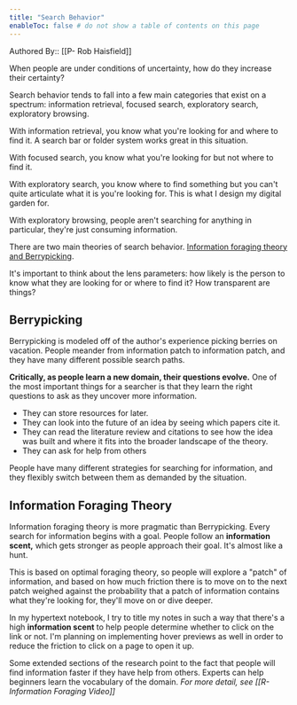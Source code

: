```yaml
---
title: "Search Behavior"
enableToc: false # do not show a table of contents on this page
---
```

Authored By:: [[P- Rob Haisfield]]

When people are under conditions of uncertainty, how do they increase their certainty?

Search behavior tends to fall into a few main categories that exist on a spectrum: information retrieval, focused search, exploratory search, exploratory browsing.  

With information retrieval, you know what you're looking for and where to find it. A search bar or folder system works great in this situation.

With focused search, you know what you're looking for but not where to find it.

With exploratory search, you know where to find something but you can't quite articulate what it is you're looking for. This is what I design my digital garden for.

With exploratory browsing, people aren't searching for anything in particular, they're just consuming information.

There are two main theories of search behavior. [Information foraging theory and Berrypicking](https://doi.org/10.1177%2F0165551517713168).  

It's important to think about the lens parameters: how likely is the person to know what they are looking for or where to find it? How transparent are things?

## Berrypicking

Berrypicking is modeled off of the author's experience picking berries on vacation. People meander from information patch to information patch, and they have many different possible search paths.

**Critically, as people learn a new domain, their questions evolve.** One of the most important things for a searcher is that they learn the right questions to ask as they uncover more information.

- They can store resources for later.
- They can look into the future of an idea by seeing which papers cite it.
- They can read the literature review and citations to see how the idea was built and where it fits into the broader landscape of the theory.
- They can ask for help from others

People have many different strategies for searching for information, and they flexibly switch between them as demanded by the situation.

## Information Foraging Theory

Information foraging theory is more pragmatic than Berrypicking. Every search for information begins with a goal. People follow an **information scent,** which gets stronger as people approach their goal. It's almost like a hunt.  

This is based on optimal foraging theory, so people will explore a "patch" of information, and based on how much friction there is to move on to the next patch weighed against the probability that a patch of information contains what they're looking for, they'll move on or dive deeper.

In my hypertext notebook, I try to title my notes in such a way that there's a high **information scent** to help people determine whether to click on the link or not. I'm planning on implementing hover previews as well in order to reduce the friction to click on a page to open it up.

Some extended sections of the research point to the fact that people will find information faster if they have help from others. Experts can help beginners learn the vocabulary of the domain. *For more detail, see [[R- Information Foraging Video]]*
